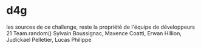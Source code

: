 # d4g
les sources de ce challenge, reste la propriété de l'équipe de développeurs 21 Team.random() 
Sylvain Boussignac, Maxence Coatti, Erwan Hillion, Judickael Pelletier, Lucas Philippe 